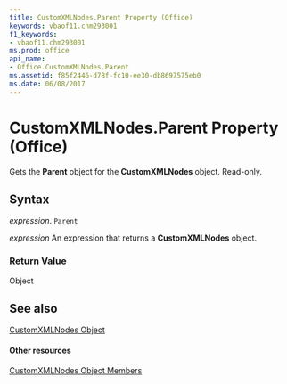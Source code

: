 ```yaml
---
title: CustomXMLNodes.Parent Property (Office)
keywords: vbaof11.chm293001
f1_keywords:
- vbaof11.chm293001
ms.prod: office
api_name:
- Office.CustomXMLNodes.Parent
ms.assetid: f85f2446-d78f-fc10-ee30-db8697575eb0
ms.date: 06/08/2017
---
```



# CustomXMLNodes.Parent Property (Office)

Gets the  **Parent** object for the **CustomXMLNodes** object. Read-only.


## Syntax

 _expression_. `Parent`

 _expression_ An expression that returns a **CustomXMLNodes** object.


### Return Value

Object


## See also


[CustomXMLNodes Object](customxmlnodes-object-office.md)
#### Other resources


[CustomXMLNodes Object Members](customxmlnodes-members-office.md)

